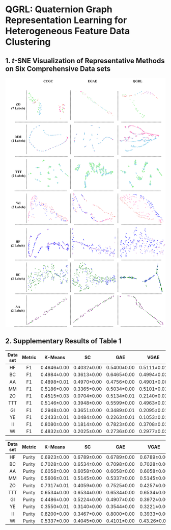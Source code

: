 # QGRL: Quaternion Graph Representation Learning for Heterogeneous Feature Data Clustering
## 1. $t$-SNE Visualization of Representative Methods on Six Comprehensive Data sets

![tsne](tsne.png)

## 2. Supplementary Results of Table 1

| Data set | Metric |   K-Means   |     SC      | GAE         |    VGAE     |      ARGAE      |   ARVGAE    |    CCGC     |      DFCN       |    DAEGC    |      EGAE       |      Ours       |
| :------: | :----: | :---------: | :---------: | ----------- | :---------: | :-------------: | :---------: | :---------: | :-------------: | :---------: | :-------------: | :-------------: |
|    HF    |   F1   | 0.4646±0.00 | 0.4032±0.00 | 0.5400±0.00 | 0.5111±0.01 |   0.4883±0.00   | 0.4915±0.01 | 0.5404±0.00 |   0.5026±0.01   | 0.4253±0.03 |   0.0002±0.00   | **0.6788±0.04** |
|    BC    |   F1   | 0.4984±0.00 | 0.3613±0.00 | 0.6465±0.00 | 0.4994±0.02 |   0.5222±0.01   | 0.5380±0.00 | 0.6547±0.33 |   0.5361±0.04   | 0.4115±0.00 |   0.4743±0.09   | **0.6657±0.00** |
|    AA    |   F1   | 0.4898±0.01 | 0.4970±0.00 | 0.4756±0.00 | 0.4901±0.06 | **0.5946±0.00** | 0.5321±0.01 | 0.5620±0.02 |   0.5065±0.01   | 0.4000±0.01 |   0.4140±0.03   |   0.4476±0.03   |
|    MM    |   F1   | 0.5186±0.00 | 0.3365±0.00 | 0.5034±0.00 | 0.5101±0.01 |   0.6244±0.00   | 0.5250±0.01 | 0.6819±0.02 |   0.6848±0.00   | 0.3958±0.09 |   0.8277±0.00   | **0.8326±0.00** |
|    ZO    |   F1   | 0.4515±0.03 | 0.0704±0.00 | 0.5134±0.01 | 0.2140±0.02 |   0.2799±0.00   | 0.2820±0.00 | 0.5683±0.03 | **0.6334±0.05** | 0.1040±0.02 |   0.5479±0.02   |   0.6184±0.04   |
|   TTT    |   F1   | 0.5146±0.00 | 0.3948±0.00 | 0.5599±0.00 | 0.4963±0.01 |   0.5650±0.00   | 0.5575±0.00 | 0.5633±0.01 |   0.5183±0.01   | 0.3976±0.01 |   0.4207±0.08   | **0.9572±0.02** |
|    GI    |   F1   | 0.2948±0.00 | 0.3651±0.00 | 0.3489±0.01 | 0.2095±0.01 |   0.2380±0.01   | 0.2022±0.01 | 0.3646±0.03 |   0.4457±0.01   | 0.0960±0.01 |   0.4747±0.01   | **0.4961±0.03** |
|    YE    |   F1   | 0.2433±0.01 | 0.0484±0.00 | 0.2263±0.01 | 0.1053±0.01 |   0.2414±0.00   | 0.2397±0.00 | 0.2017±0.00 |   0.1822±0.01   | 0.0551±0.01 | **0.2845±0.02** |   0.2138±0.02   |
|    II    |   F1   | 0.8080±0.00 | 0.1814±0.00 | 0.7823±0.00 | 0.3708±0.03 |   0.4411±0.00   | 0.3810±0.01 | 0.9237±0.01 |   0.8277±0.02   | 0.1814±0.00 |   0.9191±0.01   | **0.9559±0.01** |
|    WI    |   F1   | 0.4832±0.00 | 0.2025±0.00 | 0.2736±0.00 | 0.2977±0.02 |   0.4028±0.01   | 0.3596±0.00 | 0.5380±0.02 |   0.4735±0.01   | 0.2027±0.00 |   0.7466±0.00   | **0.9641±0.00** |



| Data set | Metric |   K-Means   |     SC      | GAE         |     VGAE     |    ARGAE    |   ARVGAE    |    CCGC     |    DFCN     |    DAEGC    |      EGAE       |      Ours       |
| :------: | :----: | :---------: | :---------: | ----------- | :----------: | :---------: | :---------: | :---------: | :---------: | :---------: | :-------------: | :-------------: |
|    HF    | Purity | 0.6923±0.00 | 0.6789±0.00 | 0.6789±0.00 | 0.6789±0.00  | 0.6789±0.00 | 0.6789±0.00 | 0.6789±0.00 | 0.6789±0.00 | 0.6819±0.00 |   0.1814±0.00   | **0.7130±0.03** |
|    BC    | Purity | 0.7028±0.00 | 0.6534±0.00 | 0.7098±0.00 | 0.7028±0.00  | 0.7028±0.00 | 0.7028±0.00 | 0.7098±0.00 | 0.7028±0.00 | 0.7028±0.00 |   0.7028±0.00   | **0.7203±0.00** |
|    AA    | Purity | 0.6058±0.00 | 0.6058±0.00 | 0.6058±0.00 | 0.6058±0.00  | 0.6125±0.01 | 0.6058±0.00 | 0.6058±0.00 | 0.6058±0.00 | 0.6144±0.00 |   0.6154±0.00   | **0.6298±0.01** |
|    MM    | Purity | 0.5606±0.01 | 0.5145±0.00 | 0.5337±0.00 | 0.5145±0.00  | 0.6348±0.04 | 0.5559±0.01 | 0.6783±0.00 | 0.6855±0.00 | 0.5267±0.03 |   0.8277±0.00   | **0.8327±0.00** |
|    ZO    | Purity | 0.7317±0.01 | 0.4059±0.00 | 0.7525±0.00 | 0.4257±0.00  | 0.4614±0.01 | 0.4446±0.01 | 0.7525±0.00 | 0.8178±0.04 | 0.4198±0.01 |   0.7624±0.00   | **0.8376±0.02** |
|   TTT    | Purity | 0.6534±0.00 | 0.6534±0.00 | 0.6534±0.00 | 0.6534±0.00  | 0.6534 0.00 | 0.6534 0.00 | 0.6534±0.00 | 0.6534±0.00 | 0.6534±0.00 |   0.6534±0.00   | **0.9606±0.02** |
|    GI    | Purity | 0.4486±0.00 | 0.5224±0.00 | 0.4907±0.00 | 0.3972±0.00  | 0.3986±0.02 | 0.3813±0.01 | 0.5140±0.00 | 0.5117±0.01 | 0.3776±0.00 |   0.6262±0.00   | **0.7009±0.05** |
|    YE    | Purity | 0.3550±0.01 | 0.3140±0.00 | 0.3544±0.00 | 0.3221±0.00  | 0.3567±0.00 | 0.3569±0.00 | 0.3551±0.00 | 0.4060±0.01 | 0.3172±0.00 | **0.5027±0.00** |   0.4369±0.02   |
|    II    | Purity | 0.8200±0.00 | 0.3467±0.00 | 0.8000±0.00 | 0.3933±0.00  | 0.4480±0.02 | 0.3980±0.01 | 0.8933±0.00 | 0.8373±0.01 | 0.3467±0.00 |   0.9267±0.00   | **0.9560±0.01** |
|    WI    | Purity | 0.5337±0.00 | 0.4045±0.00 | 0.4101±0.00 | 0.43.26±0.00 | 0.4163±0.01 | 0.3596±0.00 | 0.5562±0.00 | 0.5348±0.01 | 0.4101±0.00 |   0.7472±0.00   | **0.9640±0.00** |
